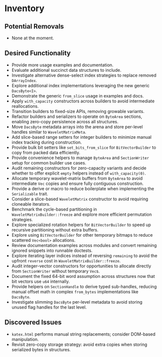 # Inventory

## Potential Removals
- None at the moment.

## Desired Functionality
- Provide more usage examples and documentation.
- Evaluate additional succinct data structures to include.
- Investigate alternative dense-select index strategies to replace removed `DArrayIndex`.
- Explore additional index implementations leveraging the new generic `DacsByte<I>`.
- Demonstrate the generic `from_slice` usage in examples and docs.
- Apply `with_capacity` constructors across builders to avoid intermediate reallocations.
- Transition builders to fixed-size APIs, removing growable variants.
- Refactor builders and serializers to operate on `ByteArea` sections, enabling
  zero-copy persistence across all structures.
- Move `DacsByte` metadata arrays into the arena and store per-level handles
  similar to `WaveletMatrixMeta`.
- Add slice-based range setters for integer builders to minimize manual index
  tracking during construction.
- Provide bulk bit setters like `set_bits_from_slice` for `BitVectorBuilder`
  to copy from packed data efficiently.
- Provide convenience helpers to manage `ByteArea` and `SectionWriter` setup for
  common builder use cases.
- Audit remaining constructors for zero-capacity variants and decide whether to
  offer explicit `empty` helpers instead of `with_capacity(0)`.
- Allocate temporary wavelet-matrix buffers from `ByteArea` to avoid
  intermediate `Vec` copies and ensure fully contiguous construction.
- Provide a derive or macro to reduce boilerplate when implementing the
  `Serializable` trait.
- Consider a slice-based `WaveletMatrix` constructor to avoid requiring
  cloneable iterators.
 - Benchmark the cycle-based partitioning in `WaveletMatrixBuilder::freeze`
   and explore more efficient permutation strategies.
- Explore specialized rotation helpers for `BitVectorBuilder` to speed up
  recursive partitioning without extra buffers.
- Explore using `BitVectorBuilder` for other temporary bitmaps to reduce
  scattered `Vec<bool>` allocations.
- Review documentation examples across modules and convert remaining ignored
  snippets into runnable doctests.
- Explore iterating layer indices instead of reversing `remaining` to avoid
  the upfront `reverse` cost in `WaveletMatrixBuilder::freeze`.
- Audit integer-vector constructors for opportunities to allocate directly
  from `SectionWriter` without temporary `Vec`s.
- Document the fixed 64-bit word assumption across structures now that bit
  vectors use `u64` internally.
- Provide helpers on `SectionHandle` to derive typed sub-handles, reducing
  manual offset math in complex `from_bytes` implementations like `DacsByte`.
- Investigate slimming `DacsByte` per-level metadata to avoid storing unused
  flag handles for the last level.

## Discovered Issues
- `katex.html` performs manual string replacements; consider DOM-based manipulation.
- Revisit zero-copy storage strategy: avoid extra copies when storing serialized bytes in structures.
